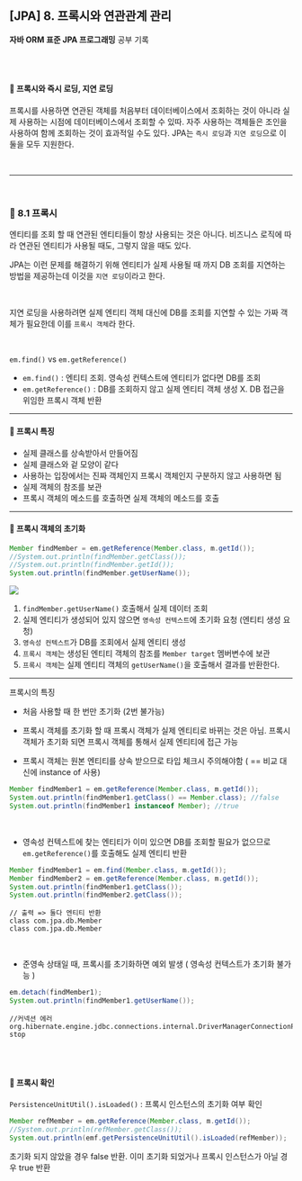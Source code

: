 ## [JPA] 8. 프록시와 연관관계 관리
**자바 ORM 표준 JPA 프로그래밍** 공부 기록

<br><br>

#### 👀 프록시와 즉시 로딩, 지연 로딩
프록시를 사용하면 연관된 객체를 처음부터 데이터베이스에서 조회하는 것이 아니라 실제 사용하는 시점에 데이터베이스에서 조회할 수 있따. 자주 사용하는 객체들은 조인을 사용하여 함께 조회하는 것이 효과적일 수도 있다. JPA는 `즉시 로딩`과 `지연 로딩`으로 이 둘을 모두 지원한다.

<br><hr><br>

### 📍 8.1 프록시
엔티티를 조회 할 때 연관된 엔티티들이 항상 사용되는 것은 아니다. 비즈니스 로직에 따라 연관된 엔티티가 사용될 때도, 그렇지 않을 때도 있다.

JPA는 이런 문제를 해결하기 위해 엔티티가 실제 사용될 때 까지 DB 조회를 지연하는 방법을 제공하는데 이것을 `지연 로딩`이라고 한다.

<br>

지연 로딩을 사용하려면 실제 엔티티 객체 대신에 DB를 조회를 지연할 수 있는 가짜 객체가 필요한데 이를 `프록시 객체`라 한다.

<br>

`em.find()` vs `em.getReference()`
- `em.find()` : 엔티티 조회. 영속성 컨텍스트에 엔티티가 없다면 DB를 조회
- `em.getReference()` : DB를 조회하지 않고 실제 엔티티 객체 생성 X. DB 접근을 위임한 프록시 객체 반환

<hr>

#### 💭 프록시 특징
- 실제 클래스를 상속받아서 만들어짐
- 실제 클래스와 겉 모양이 같다
- 사용하는 입장에서는 진짜 객체인지 프록시 객체인지 구분하지 않고 사용하면 됨
- 실제 객체의 참조를 보관
- 프록시 객체의 메소드를 호출하면 실제 객체의 메소드를 호출


<hr>

#### 💭 프록시 객체의 초기화
```java
Member findMember = em.getReference(Member.class, m.getId());
//System.out.println(findMember.getClass());
//System.out.println(findMember.getId());
System.out.println(findMember.getUserName());
```

![](https://images.velog.io/images/jodawooooon/post/97197ce5-81fc-4d02-9ff1-643c42aaa9cc/image.png)

1. `findMember.getUserName()` 호출해서 실제 데이터 조회
2. 실제 엔티티가 생성되어 있지 않으면 `영속성 컨텍스트`에 초기화 요청 (엔티티 생성 요청)
3. `영속성 컨텍스트`가 DB를 조회에서 실제 엔티티 생성
4. `프록시 객체`는 생성된 엔티티 객체의 참조를 `Member target` 멤버변수에 보관
5. `프록시 객체`는 실제 엔티티 객체의 `getUserName()`을 호출해서 결과를 반환한다.

<hr>

프록시의 특징

- 처음 사용할 때 한 번만 초기화 (2번 불가능)


- 프록시 객체를 초기화 할 때 프록시 객체가 실제 엔티티로 바뀌는 것은 아님. 프록시 객체가 초기화 되면 프록시 객체를 통해서 실제 엔티티에 접근 가능

- 프록시 객체는 원본 엔티티를 상속 받으므로 타입 체크시 주의해야함 ( == 비교 대신에 instance of 사용)
```java
Member findMember1 = em.getReference(Member.class, m.getId());
System.out.println(findMember1.getClass() == Member.class); //false
System.out.println(findMember1 instanceof Member); //true
```


<br>

- 영속성 컨텍스트에 찾는 엔티티가 이미 있으면 DB를 조회할 필요가 없으므로 `em.getReference()`를 호출해도 실제 엔티티 반환

```java
Member findMember1 = em.find(Member.class, m.getId());
Member findMember2 = em.getReference(Member.class, m.getId());
System.out.println(findMember1.getClass());
System.out.println(findMember2.getClass());
   ```

   ```
   // 출력 => 둘다 엔티티 반환
   class com.jpa.db.Member
class com.jpa.db.Member
   ```


<br>

- 준영속 상태일 때, 프록시를 초기화하면 예외 발생 ( 영속성 컨텍스트가 초기화 불가능 )
```java
em.detach(findMember1);
System.out.println(findMember1.getUserName());
```
```
//커넥션 에러
org.hibernate.engine.jdbc.connections.internal.DriverManagerConnectionProviderImpl stop
```
<br>
<br>

#### 💭 프록시 확인
`PersistenceUnitUtil().isLoaded()` : 프록시 인스턴스의 초기화 여부 확인

```java
Member refMember = em.getReference(Member.class, m.getId());
//System.out.println(refMember.getClass());
System.out.println(emf.getPersistenceUnitUtil().isLoaded(refMember));

```
초기화 되지 않았을 경우 false 반환. 이미 초기화 되었거나 프록시 인스턴스가 아닐 경우 true 반환